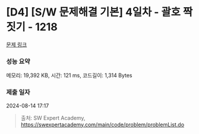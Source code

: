# [D4] [S/W 문제해결 기본] 4일차 - 괄호 짝짓기 - 1218 

[문제 링크](https://swexpertacademy.com/main/code/problem/problemDetail.do?contestProbId=AV14eWb6AAkCFAYD) 

### 성능 요약

메모리: 19,392 KB, 시간: 121 ms, 코드길이: 1,314 Bytes

### 제출 일자

2024-08-14 17:17



> 출처: SW Expert Academy, https://swexpertacademy.com/main/code/problem/problemList.do